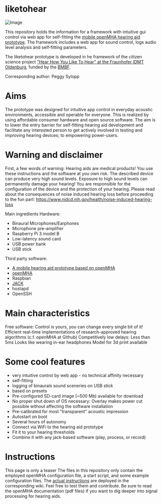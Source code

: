
# liketohear

![Image](https://user-images.githubusercontent.com/40722995/66923306-d4bc9e80-f028-11e9-8f9a-f6e8236fe91b.jpg)

This repository holds the information for a framework with intuitive gui control via web app for self-fitting the [mobile openMHA hearing aid prototype](https://github.com/m-r-s/hearingaid-prototype). The framework includes a web app for sound control, logs audio level analysis and self-fitting parameters. 

The liketohear prototype is developed in he framework of the citizen science project ["Hear How You Like To Hear"  at the Fraunhofer IDMT Oldenburg](https://www.idmt.fraunhofer.de/de/institute/projects-products/projects/liketohear.html), funded by the [BMBF](https://www.bmbf.de/). 

Corresponding author: Peggy Sylopp

# Aims
The prototype was designed for intuitive app control in everyday acoustic environments, accessible and operable for everyone.
This is realized by using affordable consumer hardware and open source software. The aim is to lower the entry barrier for self-fitting hearing aid development and facilitate any interested person to get actively involved in testing and improving hearing devices; to empowering power-users. 

# Warning and disclaimer
First, a few words of warning:
Hearing aids are medical products! You use these instructions and the software at you own risk. The described device can produce very high sound levels. Exposure to high sound levels can permanently damage your hearing! You are responsible for the configuration of the device and the protection of your hearing.
Please read about the consequences of noise induced hearing loss before proceeding to the fun part: https://www.nidcd.nih.gov/health/noise-induced-hearing-loss

Main ingredients
Hardware:

* Binaural Microphones/Earphones
* Microphone pre-amplifier
* Raspberry Pi 3 model B
* Low-latency sound card
* USB power bank
* USB stick

Third party software:
 * [A mobile hearing aid prototype based on openMHA](https://github.com/m-r-s/hearingaid-prototype)
 * [openMHA](https://github.com/HoerTech-gGmbH/openMHA/)
 * Raspbian
 * [JACK](https://github.com/jackaudio)
 * hostapd
 * OpenSSH

# Main characteristics
Free software: Control is yours, you can change every single bit of it!
Efficient real-time implementations of research-approved hearing algorithms (c.f. openMHA at Github)
Competitively low delays: Less than 5ms
Looks like wearing in-ear headphones
Model for 3d print available

# Some cool features
  * very intuitive control by web app - no technical affinity necessary
  * self-fitting
  * logging of binaurals sound sceneries on USB stick
  * based on presets
  * Pre-configured SD-card image (~500 Mb) available for download
  * No proper shut down of OS necessary: Overlay makes power cut possible without affecting the software installation
  * Pre-calibrated for most "transparent" acoustic impression
  * Autostart on boot
  * Several hours of autonomy
  * Connect via WiFi to the hearing aid prototype
  * Fit it to your hearing thresholds
  * Combine it with any jack-based software (play, process, or record)

# Instructions
This page is only a teaser The files in this repository only contain the employed openMHA configuration file, a start script, and some example configuration files. The [actual instructions](https://github.com/liketohear/liketohear/wiki) are deployed in the corresponding wiki. Feel free to test them and contribute. Be sure to read the openMHA documentation (pdf files) if you want to dig deeper into signal processing for hearing aids.


